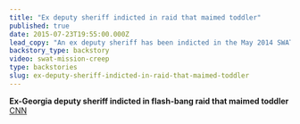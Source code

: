```yaml
---
title: "Ex deputy sheriff indicted in raid that maimed toddler"
published: true
date: 2015-07-23T19:55:00.000Z
lead_copy: "An ex deputy sheriff has been indicted in the May 2014 SWAT team raid that maimed a toddler. This is why it matters."
backstory_type: backstory
video: swat-mission-creep
type: backstories
slug: ex-deputy-sheriff-indicted-in-raid-that-maimed-toddler
---
```


**Ex-Georgia deputy sheriff indicted in flash-bang raid that maimed toddler**
[CNN](http://www.cnn.com/2015/07/22/us/georgia-indictment-flash-bang-case/)

